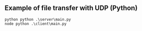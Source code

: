 ## Example of file transfer with UDP (Python)

```
python python .\server\main.py
node python .\client\main.py
```
